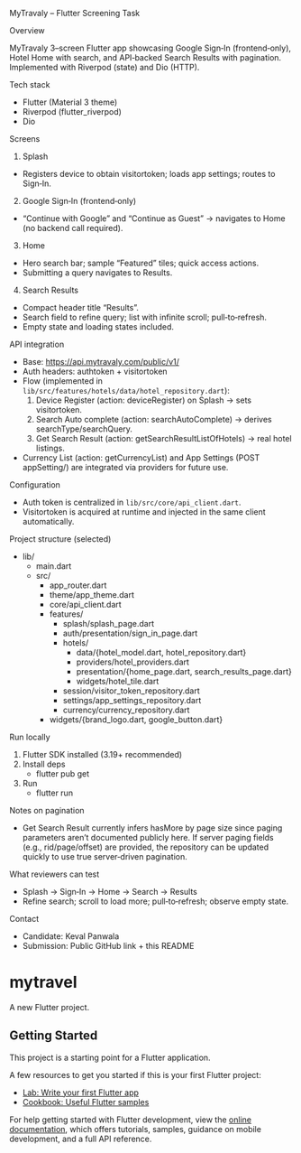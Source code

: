 MyTravaly – Flutter Screening Task

Overview

MyTravaly 3–screen Flutter app showcasing Google Sign‑In (frontend‑only), Hotel Home with search, and API‑backed Search Results with pagination. Implemented with Riverpod (state) and Dio (HTTP).

Tech stack

- Flutter (Material 3 theme)
- Riverpod (flutter_riverpod)
- Dio

Screens

1) Splash
- Registers device to obtain visitortoken; loads app settings; routes to Sign‑In.

2) Google Sign‑In (frontend‑only)
- “Continue with Google” and “Continue as Guest” → navigates to Home (no backend call required).

3) Home
- Hero search bar; sample “Featured” tiles; quick access actions.
- Submitting a query navigates to Results.

4) Search Results
- Compact header title “Results”.
- Search field to refine query; list with infinite scroll; pull‑to‑refresh.
- Empty state and loading states included.

API integration

- Base: https://api.mytravaly.com/public/v1/
- Auth headers: authtoken + visitortoken
- Flow (implemented in `lib/src/features/hotels/data/hotel_repository.dart`):
  1. Device Register (action: deviceRegister) on Splash → sets visitortoken.
  2. Search Auto complete (action: searchAutoComplete) → derives searchType/searchQuery.
  3. Get Search Result (action: getSearchResultListOfHotels) → real hotel listings.
- Currency List (action: getCurrencyList) and App Settings (POST appSetting/) are integrated via providers for future use.

Configuration

- Auth token is centralized in `lib/src/core/api_client.dart`.
- Visitortoken is acquired at runtime and injected in the same client automatically.

Project structure (selected)

- lib/
  - main.dart
  - src/
    - app_router.dart
    - theme/app_theme.dart
    - core/api_client.dart
    - features/
      - splash/splash_page.dart
      - auth/presentation/sign_in_page.dart
      - hotels/
        - data/{hotel_model.dart, hotel_repository.dart}
        - providers/hotel_providers.dart
        - presentation/{home_page.dart, search_results_page.dart}
        - widgets/hotel_tile.dart
      - session/visitor_token_repository.dart
      - settings/app_settings_repository.dart
      - currency/currency_repository.dart
    - widgets/{brand_logo.dart, google_button.dart}

Run locally

1) Flutter SDK installed (3.19+ recommended)
2) Install deps
   - flutter pub get
3) Run
   - flutter run

Notes on pagination

- Get Search Result currently infers hasMore by page size since paging parameters aren’t documented publicly here. If server paging fields (e.g., rid/page/offset) are provided, the repository can be updated quickly to use true server‑driven pagination.

What reviewers can test

- Splash → Sign‑In → Home → Search → Results
- Refine search; scroll to load more; pull‑to‑refresh; observe empty state.

Contact

- Candidate: Keval Panwala
- Submission: Public GitHub link + this README

# mytravel

A new Flutter project.

## Getting Started

This project is a starting point for a Flutter application.

A few resources to get you started if this is your first Flutter project:

- [Lab: Write your first Flutter app](https://docs.flutter.dev/get-started/codelab)
- [Cookbook: Useful Flutter samples](https://docs.flutter.dev/cookbook)

For help getting started with Flutter development, view the
[online documentation](https://docs.flutter.dev/), which offers tutorials,
samples, guidance on mobile development, and a full API reference.
